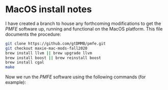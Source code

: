 # MacOS install notes

I have created a branch to house any forthcoming modifications to get the *PMFE* software up, running and functional 
on the MacOS platform. This file documents the procedure:
```bash
git clone https://github.com/gtDMMB/pmfe.git
git checkout maxie-mac-mods-fall2020
brew install llvm || brew upgrade llvm
brew install boost || brew reinstall boost
brew install cgal
make
```
Now we run the *PMFE* software using the following commands (for example):
```bash

```

